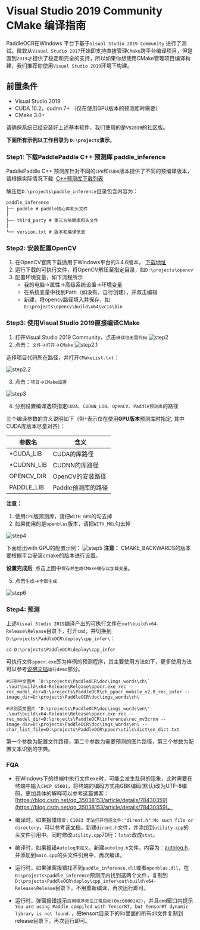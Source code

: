 # Visual Studio 2019 Community CMake 编译指南

PaddleOCR在Windows 平台下基于`Visual Studio 2019 Community` 进行了测试。微软从`Visual Studio 2017`开始即支持直接管理`CMake`跨平台编译项目，但是直到`2019`才提供了稳定和完全的支持，所以如果你想使用CMake管理项目编译构建，我们推荐你使用`Visual Studio 2019`环境下构建。


## 前置条件
* Visual Studio 2019
* CUDA 10.2，cudnn 7+ （仅在使用GPU版本的预测库时需要）
* CMake 3.0+

请确保系统已经安装好上述基本软件，我们使用的是`VS2019`的社区版。

**下面所有示例以工作目录为 `D:\projects`演示**。

### Step1: 下载PaddlePaddle C++ 预测库 paddle_inference

PaddlePaddle C++ 预测库针对不同的`CPU`和`CUDA`版本提供了不同的预编译版本，请根据实际情况下载:  [C++预测库下载列表](https://paddleinference.paddlepaddle.org.cn/user_guides/download_lib.html#windows)

解压后`D:\projects\paddle_inference`目录包含内容为：
```
paddle_inference
├── paddle # paddle核心库和头文件
|
├── third_party # 第三方依赖库和头文件
|
└── version.txt # 版本和编译信息
```

### Step2: 安装配置OpenCV

1. 在OpenCV官网下载适用于Windows平台的3.4.6版本， [下载地址](https://sourceforge.net/projects/opencvlibrary/files/3.4.6/opencv-3.4.6-vc14_vc15.exe/download)  
2. 运行下载的可执行文件，将OpenCV解压至指定目录，如`D:\projects\opencv`
3. 配置环境变量，如下流程所示  
    - 我的电脑->属性->高级系统设置->环境变量
    - 在系统变量中找到Path（如没有，自行创建），并双击编辑
    - 新建，将opencv路径填入并保存，如`D:\projects\opencv\build\x64\vc14\bin`

### Step3: 使用Visual Studio 2019直接编译CMake

1. 打开Visual Studio 2019 Community，点击`继续但无需代码`
![step2](https://paddleseg.bj.bcebos.com/inference/vs2019_step1.png)
2. 点击： `文件`->`打开`->`CMake`
![step2.1](https://paddleseg.bj.bcebos.com/inference/vs2019_step2.png)

选择项目代码所在路径，并打开`CMakeList.txt`：

![step2.2](https://paddleseg.bj.bcebos.com/inference/vs2019_step3.png)

3. 点击：`项目`->`CMake设置`

![step3](https://paddleseg.bj.bcebos.com/inference/vs2019_step4.png)

4. 分别设置编译选项指定`CUDA`、`CUDNN_LIB`、`OpenCV`、`Paddle预测库`的路径

三个编译参数的含义说明如下（带`*`表示仅在使用**GPU版本**预测库时指定, 其中CUDA库版本尽量对齐）：

|  参数名   | 含义  |
|  ----  | ----  |
| *CUDA_LIB  | CUDA的库路径 |
| *CUDNN_LIB | CUDNN的库路径 |
| OPENCV_DIR  | OpenCV的安装路径 |
| PADDLE_LIB | Paddle预测库的路径 |

**注意：**
  1. 使用`CPU`版预测库，请把`WITH_GPU`的勾去掉
  2. 如果使用的是`openblas`版本，请把`WITH_MKL`勾去掉

![step4](https://paddleseg.bj.bcebos.com/inference/vs2019_step5.png)

下面给出with GPU的配置示例：
![step5](./vs2019_build_withgpu_config.png)
**注意：**
  CMAKE_BACKWARDS的版本要根据平台安装cmake的版本进行设置。

**设置完成后**, 点击上图中`保存并生成CMake缓存以加载变量`。

5. 点击`生成`->`全部生成`

![step6](https://paddleseg.bj.bcebos.com/inference/vs2019_step6.png)


### Step4: 预测

上述`Visual Studio 2019`编译产出的可执行文件在`out\build\x64-Release\Release`目录下，打开`cmd`，并切换到`D:\projects\PaddleOCR\deploy\cpp_infer\`：

```
cd D:\projects\PaddleOCR\deploy\cpp_infer
```
可执行文件`ppocr.exe`即为样例的预测程序，其主要使用方法如下，更多使用方法可以参考[说明文档](../readme.md)`运行demo`部分。

```shell
#识别中文图片 `D:\projects\PaddleOCR\doc\imgs_words\ch\`  
.\out\build\x64-Release\Release\ppocr.exe rec --rec_model_dir=D:\projects\PaddleOCR\ch_ppocr_mobile_v2.0_rec_infer --image_dir=D:\projects\PaddleOCR\doc\imgs_words\ch\

#识别英文图片 'D:\projects\PaddleOCR\doc\imgs_words\en\'
.\out\build\x64-Release\Release\ppocr.exe rec --rec_model_dir=D:\projects\PaddleOCR\inference\rec_mv3crnn --image_dir=D:\projects\PaddleOCR\doc\imgs_words\en\ --char_list_file=D:\projects\PaddleOCR\ppocr\utils\dict\en_dict.txt
```


第一个参数为配置文件路径，第二个参数为需要预测的图片路径，第三个参数为配置文本识别的字典。


### FQA
* 在Windows下的终端中执行文件exe时，可能会发生乱码的现象，此时需要在终端中输入`CHCP 65001`，将终端的编码方式由GBK编码(默认)改为UTF-8编码，更加具体的解释可以参考这篇博客：[https://blog.csdn.net/qq_35038153/article/details/78430359](https://blog.csdn.net/qq_35038153/article/details/78430359)。

* 编译时，如果报错`错误：C1083 无法打开包括文件:"dirent.h":No such file or directory`，可以参考该[文档](https://blog.csdn.net/Dora_blank/article/details/117740837#41_C1083_direnthNo_such_file_or_directory_54)，新建`dirent.h`文件，并添加到`utility.cpp`的头文件引用中。同时修改`utility.cpp`70行：`lstat`改成`stat`。

* 编译时，如果报错`Autolog未定义`，新建`autolog.h`文件，内容为：[autolog.h](https://github.com/LDOUBLEV/AutoLog/blob/main/auto_log/autolog.h)，并添加到`main.cpp`的头文件引用中，再次编译。

* 运行时，如果弹窗报错找不到`paddle_inference.dll`或者`openblas.dll`，在`D:\projects\paddle_inference`预测库内找到这两个文件，复制到`D:\projects\PaddleOCR\deploy\cpp_infer\out\build\x64-Release\Release`目录下。不用重新编译，再次运行即可。

* 运行时，弹窗报错提示`应用程序无法正常启动(0xc0000142)`，并且`cmd`窗口内提示`You are using Paddle compiled with TensorRT, but TensorRT dynamic library is not found.`，把tensort目录下的lib里面的所有dll文件复制到release目录下，再次运行即可。
